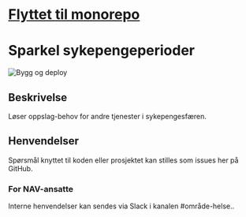 # [Flyttet til monorepo](https://github.com/navikt/helse-sparkelapper)

# Sparkel sykepengeperioder
![Bygg og deploy](https://github.com/navikt/helse-sparkel-sykepengeperioder/workflows/Bygg%20og%20deploy/badge.svg)

## Beskrivelse
Løser oppslag-behov for andre tjenester i sykepengesfæren.

## Henvendelser
Spørsmål knyttet til koden eller prosjektet kan stilles som issues her på GitHub.

### For NAV-ansatte
Interne henvendelser kan sendes via Slack i kanalen #område-helse..
